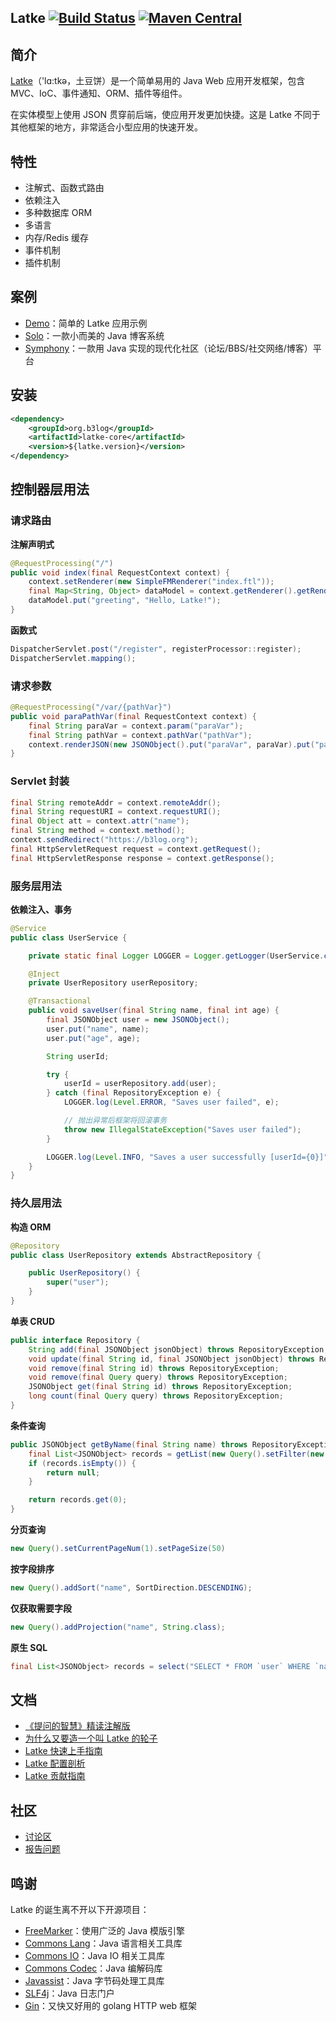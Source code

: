 Latke [![Build Status](https://travis-ci.org/b3log/latke.png?branch=master)](https://travis-ci.org/b3log/latke) [![Maven Central](https://maven-badges.herokuapp.com/maven-central/org.b3log/latke/badge.svg)](http://repo1.maven.org/maven2/org/b3log/latke)
----

## 简介

[Latke](https://github.com/b3log/latke)（'lɑ:tkə，土豆饼）是一个简单易用的 Java Web 应用开发框架，包含 MVC、IoC、事件通知、ORM、插件等组件。

在实体模型上使用 JSON 贯穿前后端，使应用开发更加快捷。这是 Latke 不同于其他框架的地方，非常适合小型应用的快速开发。

## 特性

* 注解式、函数式路由
* 依赖注入
* 多种数据库 ORM
* 多语言
* 内存/Redis 缓存
* 事件机制
* 插件机制

## 案例

* [Demo](https://github.com/b3log/latke-demo)：简单的 Latke 应用示例
* [Solo](https://github.com/b3log/solo)：一款小而美的 Java 博客系统
* [Symphony](https://github.com/b3log/symphony)：一款用 Java 实现的现代化社区（论坛/BBS/社交网络/博客）平台

## 安装

```xml
<dependency>
    <groupId>org.b3log</groupId>
    <artifactId>latke-core</artifactId>
    <version>${latke.version}</version>
</dependency>
```

## 控制器层用法

### 请求路由

**注解声明式**

```java
@RequestProcessing("/")
public void index(final RequestContext context) {
    context.setRenderer(new SimpleFMRenderer("index.ftl"));
    final Map<String, Object> dataModel = context.getRenderer().getRenderDataModel();
    dataModel.put("greeting", "Hello, Latke!");
}
```
**函数式**

```java
DispatcherServlet.post("/register", registerProcessor::register);
DispatcherServlet.mapping();
```

### 请求参数

```java
@RequestProcessing("/var/{pathVar}")
public void paraPathVar(final RequestContext context) {
    final String paraVar = context.param("paraVar");
    final String pathVar = context.pathVar("pathVar");
    context.renderJSON(new JSONObject().put("paraVar", paraVar).put("pathVar", pathVar));
}
```

### Servlet 封装

```java
final String remoteAddr = context.remoteAddr();
final String requestURI = context.requestURI();
final Object att = context.attr("name");
final String method = context.method();
context.sendRedirect("https://b3log.org");
final HttpServletRequest request = context.getRequest();
final HttpServletResponse response = context.getResponse();
```

### 服务层用法

**依赖注入、事务**

```java
@Service
public class UserService {

    private static final Logger LOGGER = Logger.getLogger(UserService.class);

    @Inject
    private UserRepository userRepository;

    @Transactional
    public void saveUser(final String name, final int age) {
        final JSONObject user = new JSONObject();
        user.put("name", name);
        user.put("age", age);

        String userId;

        try {
            userId = userRepository.add(user);
        } catch (final RepositoryException e) {
            LOGGER.log(Level.ERROR, "Saves user failed", e);

            // 抛出异常后框架将回滚事务
            throw new IllegalStateException("Saves user failed");
        }

        LOGGER.log(Level.INFO, "Saves a user successfully [userId={0}]", userId);
    }
}
```

### 持久层用法

**构造 ORM**

```java
@Repository
public class UserRepository extends AbstractRepository {

    public UserRepository() {
        super("user");
    }
}
```

**单表 CRUD**

```java
public interface Repository {
    String add(final JSONObject jsonObject) throws RepositoryException;
    void update(final String id, final JSONObject jsonObject) throws RepositoryException;
    void remove(final String id) throws RepositoryException;
    void remove(final Query query) throws RepositoryException;
    JSONObject get(final String id) throws RepositoryException;
    long count(final Query query) throws RepositoryException;
}
```

**条件查询**

```java
public JSONObject getByName(final String name) throws RepositoryException  {
    final List<JSONObject> records = getList(new Query().setFilter(new PropertyFilter("name", FilterOperator.EQUAL, name)));
    if (records.isEmpty()) {
        return null;
    }

    return records.get(0);
}
```

**分页查询**

```java
new Query().setCurrentPageNum(1).setPageSize(50)
```

**按字段排序**

```java
new Query().addSort("name", SortDirection.DESCENDING);
```

**仅获取需要字段**

```java
new Query().addProjection("name", String.class);
```

**原生 SQL**

```java
final List<JSONObject> records = select("SELECT * FROM `user` WHERE `name` = ?", name);
```

## 文档

* [《提问的智慧》精读注解版](https://hacpai.com/article/1536377163156)
* [为什么又要造一个叫 Latke 的轮子](https://hacpai.com/article/1403847528022)
* [Latke 快速上手指南](https://hacpai.com/article/1466870492857)
* [Latke 配置剖析](https://hacpai.com/article/1474087427032)
* [Latke 贡献指南](https://github.com/b3log/latke/blob/master/CONTRIBUTING.md)

## 社区

* [讨论区](https://hacpai.com/tag/latke)
* [报告问题](https://github.com/b3log/latke/issues/new/choose)

## 鸣谢

Latke 的诞生离不开以下开源项目：

* [FreeMarker](https://github.com/apache/freemarker)：使用广泛的 Java 模版引擎
* [Commons Lang](https://github.com/apache/commons-lang)：Java 语言相关工具库
* [Commons IO](https://github.com/apache/commons-io)：Java IO 相关工具库
* [Commons Codec](https://github.com/apache/commons-codec)：Java 编解码库
* [Javassist](https://github.com/jboss-javassist/javassist)：Java 字节码处理工具库
* [SLF4j](https://github.com/qos-ch/slf4j)：Java 日志门户
* [Gin](https://github.com/gin-gonic/gin)：又快又好用的 golang HTTP web 框架